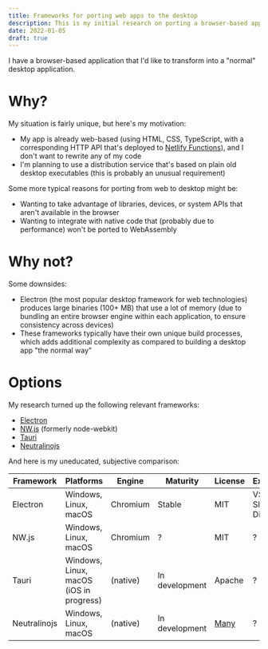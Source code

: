 ```yaml
---
title: Frameworks for porting web apps to the desktop
description: This is my initial research on porting a browser-based app to a full-fledged desktop app.
date: 2022-01-05
draft: true
---
```

I have a browser-based application that I'd like to transform into a "normal" desktop application.

# Why?
My situation is fairly unique, but here's my motivation:

* My app is already web-based (using HTML, CSS, TypeScript, with a corresponding HTTP API that's deployed to [Netlify Functions](https://functions.netlify.com/)), and I don't want to rewrite any of my code
* I'm planning to use a distribution service that's based on plain old desktop executables (this is probably an unusual requirement)

Some more typical reasons for porting from web to desktop might be:

* Wanting to take advantage of libraries, devices, or system APIs that aren't available in the browser
* Wanting to integrate with native code that (probably due to performance) won't be ported to WebAssembly

# Why not?
Some downsides:

* Electron (the most popular desktop framework for web technologies) produces large binaries (100+ MB) that use a lot of memory (due to bundling an entire browser engine within each application, to ensure consistency across devices)
* These frameworks typically have their own unique build processes, which adds additional complexity as compared to building a desktop app "the normal way"

# Options
My research turned up the following relevant frameworks:

* [Electron](https://github.com/electron/electron)
* [NW.js](https://nwjs.io/) (formerly node-webkit)
* [Tauri](https://github.com/tauri-apps/tauri)
* [Neutralinojs](https://github.com/neutralinojs/neutralinojs)

And here is my uneducated, subjective comparison:

| Framework | Platforms | Engine | Maturity | License | Examples |
| --- | --- | --- | --- | --- | --- |
| Electron | Windows, Linux, macOS | Chromium | Stable | MIT | VS Code, Slack, Discord |
| NW.js | Windows, Linux, macOS | Chromium | ? | MIT | ? |
| Tauri | Windows, Linux, macOS (iOS in progress) | (native) | In development | Apache | ? |
| Neutralinojs | Windows, Linux, macOS | (native) | In development | [Many](https://github.com/neutralinojs/neutralinojs/blob/main/LICENSE) | ? |
